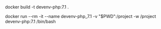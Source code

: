 docker build -t devenv-php:7.1 .

docker run --rm -it --name devenv-php_7.1 -v "$PWD":/project -w /project devenv-php:7.1 /bin/bash
